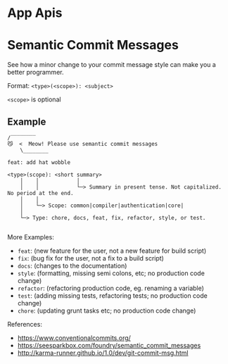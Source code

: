 # App Apis

# Semantic Commit Messages

See how a minor change to your commit message style can make you a better programmer.

Format: `<type>(<scope>): <subject>`

`<scope>` is optional

## Example

```
/‾‾‾‾‾‾‾‾
😼  <  Meow! Please use semantic commit messages
    \________

feat: add hat wobble

<type>(scope): <short summary>
    │    │            │
    │    │            └─> Summary in present tense. Not capitalized. No period at the end.
    │    │
    │    └─> Scope: common|compiler|authentication|core|
    │
    └─> Type: chore, docs, feat, fix, refactor, style, or test.


```

More Examples:

- `feat`: (new feature for the user, not a new feature for build script)
- `fix`: (bug fix for the user, not a fix to a build script)
- `docs`: (changes to the documentation)
- `style`: (formatting, missing semi colons, etc; no production code change)
- `refactor`: (refactoring production code, eg. renaming a variable)
- `test`: (adding missing tests, refactoring tests; no production code change)
- `chore`: (updating grunt tasks etc; no production code change)

References:

- https://www.conventionalcommits.org/
- https://seesparkbox.com/foundry/semantic_commit_messages
- http://karma-runner.github.io/1.0/dev/git-commit-msg.html
